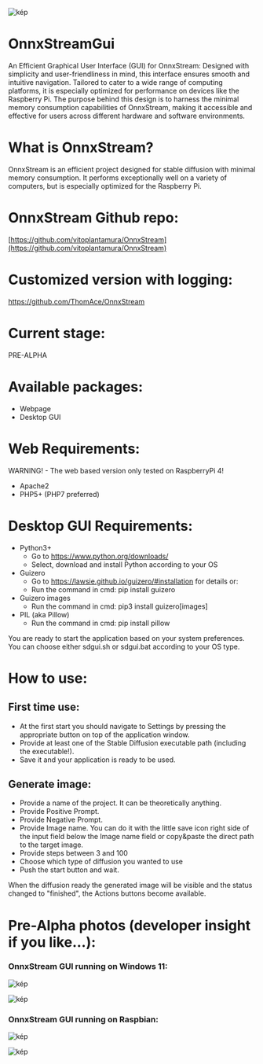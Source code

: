 ![kép](https://github.com/ThomAce/OnnxStreamGui/assets/34764511/c59dee8a-cfa5-4928-afd2-b0c343e7f1f5)

# OnnxStreamGui
An Efficient Graphical User Interface (GUI) for OnnxStream: Designed with simplicity and user-friendliness in mind, this interface ensures smooth and intuitive navigation. Tailored to cater to a wide range of computing platforms, it is especially optimized for performance on devices like the Raspberry Pi. The purpose behind this design is to harness the minimal memory consumption capabilities of OnnxStream, making it accessible and effective for users across different hardware and software environments.

# What is OnnxStream?
OnnxStream is an efficient project designed for stable diffusion with minimal memory consumption. It performs exceptionally well on a variety of computers, but is especially optimized for the Raspberry Pi.

# OnnxStream Github repo:
[https://github.com/vitoplantamura/OnnxStream](https://github.com/vitoplantamura/OnnxStream)

# Customized version with logging:
https://github.com/ThomAce/OnnxStream

# Current stage:
PRE-ALPHA

# Available packages:
- Webpage
- Desktop GUI

# Web Requirements:
WARNING! - The web based version only tested on RaspberryPi 4!
- Apache2
- PHP5+ (PHP7 preferred)

# Desktop GUI Requirements:
- Python3+
  - Go to https://www.python.org/downloads/
  - Select, download and install Python according to your OS
- Guizero
  - Go to https://lawsie.github.io/guizero/#installation for details or:
  - Run the command in cmd: pip install guizero
- Guizero images
  - Run the command in cmd: pip3 install guizero[images]
- PIL (aka Pillow)
  - Run the command in cmd: pip install pillow

You are ready to start the application based on your system preferences. You can choose either sdgui.sh or sdgui.bat according to your OS type.

# How to use:

## First time use:
  
  - At the first start you should navigate to Settings by pressing the appropriate button on top of the application window.
  - Provide at least one of the Stable Diffusion executable path (including the executable!).
  - Save it and your application is ready to be used.

## Generate image:

- Provide a name of the project. It can be theoretically anything.
- Provide Positive Prompt.
- Provide Negative Prompt.
- Provide Image name. You can do it with the little save icon right side of the input field below the Image name field or copy&paste the direct path to the target image.
- Provide steps between 3 and 100
- Choose which type of diffusion you wanted to use
- Push the start button and wait.

When the diffusion ready the generated image will be visible and the status changed to "finished", the Actions buttons become available.

  


# Pre-Alpha photos (developer insight if you like...):

### OnnxStream GUI running on Windows 11:
![kép](https://github.com/ThomAce/OnnxStreamGui/assets/34764511/d6302eb3-0820-418d-8292-fbf1f86dedb7)

![kép](https://github.com/ThomAce/OnnxStreamGui/assets/34764511/3e8184c7-7b10-4ab9-bba9-19fa1804ccc8)


### OnnxStream GUI running on Raspbian:
![kép](https://github.com/ThomAce/OnnxStreamGui/assets/34764511/b3eca91d-3df7-461e-89a3-b43abfee693a)

![kép](https://github.com/ThomAce/OnnxStreamGui/assets/34764511/843be03d-cfb3-4d26-8028-3e598d25b10d)




